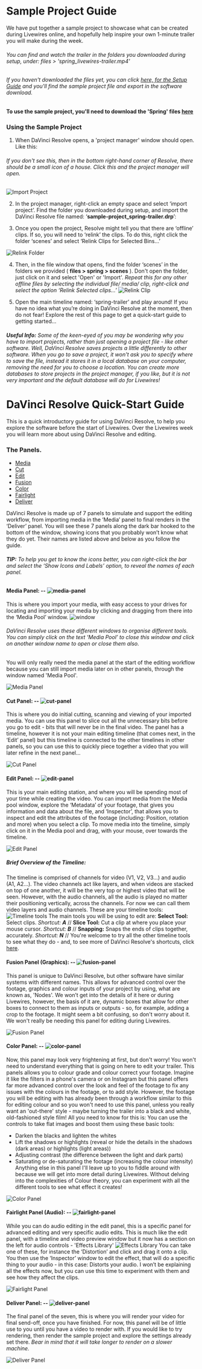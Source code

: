 # Sample Project Guide
We have put together a sample project to showcase what can be created during Livewires online, and hopefully help inspire your own 1-minute trailer you will make during the week.
###### You can find and watch the trailer in the folders you downloaded during setup, under: files > 'spring_livewires-trailer.mp4'
###### *If you haven't downloaded the files yet, you can click* [here, for the Setup Guide](SetupGuide.md) and you'll find the sample project file and export in the software download.
#### To use the sample project, you'll need to download the 'Spring' files [here](https://scriptureunioncharity-my.sharepoint.com/:u:/g/personal/joelfergusson_scriptureunion_org_uk/EdX_s3Sw9BNPngTatREjseQBZ75u0Sdeqo5n4K0vUBAFqA?e=hylqzu)

### Using the Sample Project

1. When DaVinci Resolve opens, a 'project manager' window should open. Like this:
###### If you don't see this, then in the bottom right-hand corner of Resolve, there should be a small icon of a house. Click this and the project manager will open.

![Import Project](files/import-project.PNG)

2. In the project manager, right-click an empty space and select ‘import project’.
Find the folder you downloaded during setup, and import the DaVinci Resolve file named: ‘**sample-project_spring-trailer.drp**’:

3. Once you open the project, Resolve might tell you that there are ‘offline’ clips. If so, you will need to ‘relink’ the clips.
To do this, right click the folder ‘scenes’ and select ‘Relink Clips for Selected Bins...’

![Relink Folder](files/relink-clips.PNG)

4. Then, in the file window that opens, find the folder ‘scenes’ in the folders we provided ( **files > spring > scenes** ). Don't open the folder, just click on it and select 'Open' or 'Import'.
*Repeat this for any other offline files by selecting the individual file/ media/ clip, right-click and select the option ‘Relink Selected clips...’*
![Relink Clip](files/relink-clips2.PNG)

5. Open the main timeline named: ‘spring-trailer’ and play around! If you have no idea what you’re doing in DaVinci Resolve at the moment, then do not fear! Explore the rest of this page to get a quick-start guide to getting started...

###### **Useful Info:** *Some of the keen-eyed of you may be wondering why you have to import projects, rather than just opening a project file - like other software. Well, DaVinci Resolve saves projects a little differently to other software. When you go to save a project, it won't ask you to specify where to save the file, instead it stores it in a local database on your computer, removing the need for you to choose a location. You can create more databases to store projects in the project manager, if you like, but it is not very important and the default database will do for Livewires!*

# DaVinci Resolve Quick-Start Guide
This is a quick introductory guide for using DaVinci Resolve, to help you explore the software before the start of Livewires. Over the Livewires week you will learn more about using DaVinci Resolve and editing.

### The Panels.
* [Media](#media-panel----)
* [Cut](#cut-panel----)
* [Edit](#edit-panel----)
* [Fusion](fusion-panel-graphics----)
* [Color](#color-panel----)
* [Fairlight](#fairlight-panel-audio----)
* [Deliver](#deliver-panel----)

DaVinci Resolve is made up of 7 panels to simulate and support the editing workflow, from importing media in the ‘Media’ panel to final renders in the ‘Deliver’ panel. You will see these 7 panels along the dark bar hooked to the bottom of the window, showing icons that you probably won’t know what they do yet. Their names are listed above and below as you follow the guide.
###### **TIP:** To help you get to know the icons better, you can right-click the bar and select the ‘Show Icons and Labels’ option, to reveal the names of each panel.


#### Media Panel: -- ![media-panel](files/media-icon.PNG)
This is where you import your media, with easy access to your drives for locating and importing your media by clicking and dragging from there into the ‘Media Pool’ window.
![window](files/media-pool_icon.PNG)
###### DaVinci Resolve uses these different windows to organise different tools. You can simply click on the text ‘Media Pool’ to close this window and click on another window name to open or close them also.
You will only really need the media panel at the start of the editing workflow because you can still import media later on in other panels, through the window named 'Media Pool'.

![Media Panel](files/media_importing-media.PNG)


#### Cut Panel: -- ![cut-panel](files/cut-icon.PNG)
This is where you do initial cutting, scanning and viewing of your imported media. You can use this panel to slice out all the unnecessary bits before you go to edit - bits that will never be in the final video.
The panel has a timeline, however it is not your main editing timeline (that comes next, in the ‘Edit’ panel) but this timeline is connected to the other timelines in other panels, so you can use this to quickly piece together a video that you will later refine in the next panel...

![Cut Panel](files/cut_window.PNG)


#### Edit Panel: -- ![edit-panel](files/edit-icon.PNG)
This is your main editing station, and where you will be spending most of your time while creating the video. You can import media from the Media pool window, explore the ‘Metadata’ of your footage, that gives you information and data about the file, and ‘Inspector’, that allows you to inspect and edit the attributes of the footage (including: Position, rotation and more) when you select a clip.
To move media into the timeline, simply click on it in the Media pool and drag, with your mouse, over towards the timeline.

![Edit Panel](files/edit_panel.PNG)


##### Brief Overview of the Timeline:
The timeline is comprised of channels for video (V1, V2, V3...) and audio (A1, A2...). The video channels act like layers, and when videos are stacked on top of one another, it will be the very top or highest video that will be seen.
However, with the audio channels, all the audio is played no matter their positioning vertically, across the channels. For now we can call them video layers and audio channels.
These are your timeline tools:
![Timeline tools](files/edit_timeline-tools.PNG)
The main tools you will be using to edit are: **Select Tool:** Select clips. *Shortcut: **A*** // **Slice Tool:** Cut a clip at where you place your mouse cursor. *Shortcut: **B*** // **Snapping:** Snaps the ends of clips together, accurately. *Shortcut: **N*** // You're welcome to try all the other timeline tools to see what they do - and, to see more of DaVinci Resolve's shortcuts, click [here](KeyboardShortcuts.md).


#### Fusion Panel (Graphics): -- ![fusion-panel](files/fusion-icon.PNG)
This panel is unique to DaVinci Resolve, but other software have similar systems with different names. This allows for advanced control over the footage, graphics and colour inputs of your project by using, what are known as, 'Nodes'. We won’t get into the details of it here or during Livewires, however, the basis of it are, dynamic boxes that allow for other boxes to connect to them as inputs or outputs - so, for example, adding a crop to the footage.
It might seem a bit confusing, so don't worry about it. We won't really be needing this panel for editing during Livewires.

![Fusion Panel](files/fusion_panel.PNG)


#### Color Panel: -- ![color-panel](files/color-icon.PNG)
Now, this panel may look very frightening at first, but don't worry! You won't need to understand everything that is going on here to edit your trailer.
This panels allows you to colour grade and colour correct your footage. Imagine it like the filters in a phone's camera or on Instagram but this panel offers far more advanced control over the look and feel of the footage to fix any issues with the colours in the footage, or to add style. However, the footage you will be editing with has already been through a workflow similar to this for editing colour and so you won't need to use this panel, unless you really want an 'out-there' style - maybe turning the trailer into a black and white, old-fashioned style film!
All you need to know for this is: You can use the controls to take flat images and boost them using these basic tools:
* Darken the blacks and lighten the whites
* Lift the shadows or highlights (reveal or hide the details in the shadows (dark areas) or highlights (light areas))
* Adjusting contrast (the difference between the light and dark parts)
* Saturating or de-saturating the footage (increasing the colour intensity)\
Anything else in this panel I'll leave up to you to fiddle around with because we will get into more detail during Livewires. Without delving into the complexities of Colour theory, you can experiment with all the different tools to see what effect it creates!

![Color Panel](files/color_panel.PNG)


#### Fairlight Panel (Audio): -- ![fairlight-panel](files/fairlight-icon.PNG)
While you can do audio editing in the edit panel, this is a specific panel for advanced editing and very specific audio edits.
This is much like the edit panel, with a timeline and video preview window but it now has a section on the left for audio controls - 'Effects Library'
![Effects Library](files/effects-library_icon.PNG)
You can take one of these, for instance the ‘Distortion’ and click and drag it onto a clip. You then use the ‘Inspector’ window to edit the effect, that will do a specific thing to your audio - in this case: Distorts your audio.
I won’t be explaining all the effects now, but you can use this time to experiment with them and see how they affect the clips.

![Fairlight Panel](files/fairlight_panel.PNG)


#### Deliver Panel: -- ![deliver-panel](files/deliver-icon.PNG)
The final panel of the seven, this is where you will render your video for final send-off, once you have finished. For now, this panel will be of little use to you until you have a video to render with.
If you would like to try rendering, then render the sample project and explore the settings already set there. *Bear in mind that it will take longer to render on a slower machine.*

![Deliver Panel](files/deliver_panel.PNG)
